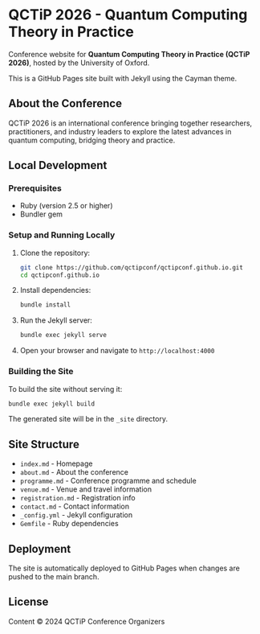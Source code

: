# QCTiP 2026 - Quantum Computing Theory in Practice

Conference website for **Quantum Computing Theory in Practice (QCTiP 2026)**, hosted by the University of Oxford.

This is a GitHub Pages site built with Jekyll using the Cayman theme.

## About the Conference

QCTiP 2026 is an international conference bringing together researchers, practitioners, and industry leaders to explore the latest advances in quantum computing, bridging theory and practice.

## Local Development

### Prerequisites

- Ruby (version 2.5 or higher)
- Bundler gem

### Setup and Running Locally

1. Clone the repository:
   ```bash
   git clone https://github.com/qctipconf/qctipconf.github.io.git
   cd qctipconf.github.io
   ```

2. Install dependencies:
   ```bash
   bundle install
   ```

3. Run the Jekyll server:
   ```bash
   bundle exec jekyll serve
   ```

4. Open your browser and navigate to `http://localhost:4000`

### Building the Site

To build the site without serving it:
```bash
bundle exec jekyll build
```

The generated site will be in the `_site` directory.

## Site Structure

- `index.md` - Homepage
- `about.md` - About the conference
- `programme.md` - Conference programme and schedule
- `venue.md` - Venue and travel information
- `registration.md` - Registration info
- `contact.md` - Contact information
- `_config.yml` - Jekyll configuration
- `Gemfile` - Ruby dependencies

## Deployment

The site is automatically deployed to GitHub Pages when changes are pushed to the main branch.

## License

Content © 2024 QCTiP Conference Organizers

